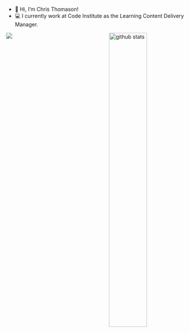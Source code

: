 - 👋 Hi, I’m Chris Thomason!
- 💻 I currently work at Code Institute as the Learning Content Delivery Manager. 


<img src="https://github-readme-stats.vercel.app/api?username=christhomo94&show_icons=true&theme=gotham" alt="github stats" width="45%" align="right"/>


![](https://storage.googleapis.com/gweb-uniblog-publish-prod/original_images/Dino_non-birthday_version.gif)
